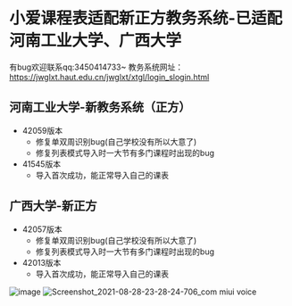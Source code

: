# 小爱课程表适配新正方教务系统-已适配河南工业大学、广西大学
有bug欢迎联系qq:3450414733~
教务系统网址：https://jwglxt.haut.edu.cn/jwglxt/xtgl/login_slogin.html
## 河南工业大学-新教务系统（正方）
- 42059版本
  - 修复单双周识别bug(自己学校没有所以大意了)
  - 修复列表模式导入时一大节有多门课程时出现的bug
- 41545版本
  - 导入首次成功，能正常导入自己的课表

## 广西大学-新正方
- 42057版本
  - 修复单双周识别bug(自己学校没有所以大意了)
  - 修复列表模式导入时一大节有多门课程时出现的bug
- 42013版本
  - 导入首次成功，能正常导入自己的课表

![image](https://user-images.githubusercontent.com/43498495/131222923-920fb703-3cbc-4df1-8d85-7d757ea61988.png)
![Screenshot_2021-08-28-23-28-24-706_com miui voice](https://user-images.githubusercontent.com/43498495/131222948-66abf6de-4456-41e2-88cf-cfc888aaf538.jpg)

